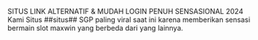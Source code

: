 SITUS LINK ALTERNATIF & MUDAH LOGIN PENUH SENSASIONAL 2024
 Kami Situs ##situs## SGP paling viral saat ini karena memberikan sensasi bermain slot maxwin yang berbeda dari yang lainnya.
